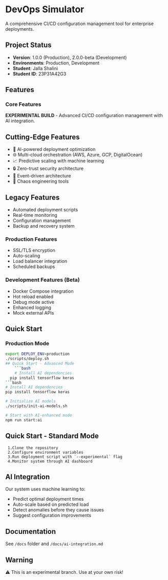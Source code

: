 # DevOps Simulator

A comprehensive CI/CD configuration management tool for enterprise deployments.

## Project Status
- **Version**: 1.0.0 (Production), 2.0.0-beta (Development)
- **Environments**: Production, Development 
- **Student**: Jalla Shalini  
- **Student ID**: 23P31A42G3  

## Features

### Core Features

**EXPERIMENTAL BUILD** - Advanced CI/CD configuration management with AI integration.

## Cutting-Edge Features

- 🤖 AI-powered deployment optimization  
- 🌐 Multi-cloud orchestration (AWS, Azure, GCP, DigitalOcean)  
- 📈 Predictive scaling with machine learning  
- 🔒 Zero-trust security architecture  
- 🌊 Event-driven architecture  
- 🎯 Chaos engineering tools  

## Legacy Features

  - Automated deployment scripts
  - Real-time monitoring
  - Configuration management
  - Backup and recovery system

### Production Features

- SSL/TLS encryption  
- Auto-scaling  
- Load balancer integration  
- Scheduled backups 

### Development Features (Beta)

- Docker Compose integration  
- Hot reload enabled  
- Debug mode active  
- Enhanced logging  
- Mock external APIs

## Quick Start

### Production Mode
```bash
export DEPLOY_ENV=production
./scripts/deploy.sh
## Quick Start - Advanced Mode
    ```bash
    # Install AI dependencies
  pip install tensorflow keras
```bash
# Install AI dependencies
pip install tensorflow keras

# Initialize AI models
./scripts/init-ai-models.sh

# Start with AI-enhanced mode
npm run start:ai
```

## Quick Start - Standard Mode

     1.Clone the repository
     2.Configure environment variables
     3.Run deployment script with `--experimental` flag
     4.Monitor system through AI dashboard

## AI Integration

Our system uses machine learning to:

   - Predict optimal deployment times
   - Auto-scale based on predicted load
   - Detect anomalies before they cause issues
   - Suggest configuration improvements

## Documentation

See `/docs` folder and `/docs/ai-integration.md`

## Warning

⚠️ This is an experimental branch. Use at your own risk!
